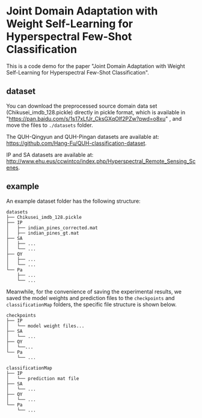 # Joint Domain Adaptation with Weight Self-Learning for Hyperspectral Few-Shot Classification

This is a code demo for the paper  "Joint Domain Adaptation with Weight Self-Learning for Hyperspectral Few-Shot Classification".

## dataset

You can download the preprocessed source domain data set (Chikusei_imdb_128.pickle) directly in pickle format, which is available in "https://pan.baidu.com/s/1s17xLfJr_CksGXqOlf2PZw?pwd=o8xu" , and move the files to `./datasets` folder.

The QUH-Qingyun and QUH-Pingan datasets are available at: https://github.com/Hang-Fu/QUH-classification-dataset.

IP and SA datasets are available at: http://www.ehu.eus/ccwintco/index.php/Hyperspectral_Remote_Sensing_Scenes.

## example

An example dataset folder has the following structure:
```
datasets
├── Chikusei_imdb_128.pickle
├── IP
│   ├── indian_pines_corrected.mat
│   ├── indian_pines_gt.mat
├── SA
│   ├── ...
│   └── ...
├── QY
│   ├── ...
│   └── ...
└── Pa
    ├── ...
    └── ...
```

Meanwhile, for the convenience of saving the experimental results, we saved the model weights and prediction files to the `checkpoints` and `classificationMap` folders, the specific file structure is shown below.

```
checkpoints
├── IP
│   └── model weight files...
├── SA
│   └── ...
├── QY
│   └──...
└── Pa
    └── ...
    
classificationMap
├── IP
│   └── prediction mat file
├── SA
│   └── ...
├── QY
│   └── ...
└── Pa
    └── ...
```
